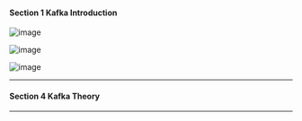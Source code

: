 #### Section 1 Kafka Introduction ####

![image](https://github.com/loonloon/Notes/assets/5309726/f1bb1042-c683-48ed-ad2e-7d6970339d3c)

![image](https://github.com/loonloon/Notes/assets/5309726/ca84119a-1001-4f70-9b80-1f9f3905b9a4)

![image](https://github.com/loonloon/Notes/assets/5309726/17b1b131-e242-45da-8f3a-3ebe6ad03297)

---

#### Section 4 Kafka Theory ####

---
